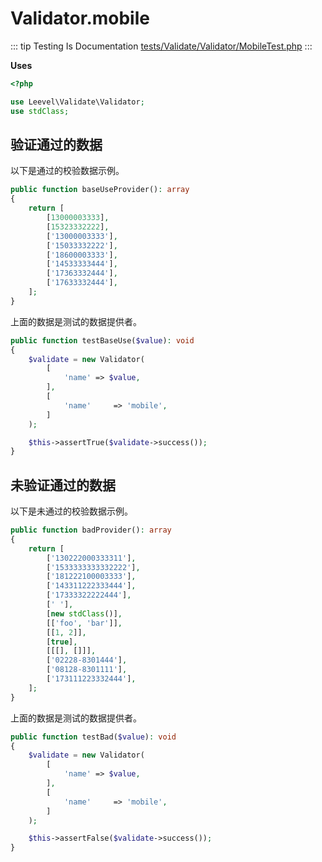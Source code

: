 # Validator.mobile

::: tip Testing Is Documentation
[tests/Validate/Validator/MobileTest.php](https://github.com/hunzhiwange/framework/blob/master/tests/Validate/Validator/MobileTest.php)
:::
    
**Uses**

``` php
<?php

use Leevel\Validate\Validator;
use stdClass;
```

## 验证通过的数据

以下是通过的校验数据示例。

``` php
public function baseUseProvider(): array
{
    return [
        [13000003333],
        [15323332222],
        ['13000003333'],
        ['15033332222'],
        ['18600003333'],
        ['14533333444'],
        ['17363332444'],
        ['17633332444'],
    ];
}
```

上面的数据是测试的数据提供者。


``` php
public function testBaseUse($value): void
{
    $validate = new Validator(
        [
            'name' => $value,
        ],
        [
            'name'     => 'mobile',
        ]
    );

    $this->assertTrue($validate->success());
}
```
    
## 未验证通过的数据

以下是未通过的校验数据示例。

``` php
public function badProvider(): array
{
    return [
        ['130222000333311'],
        ['1533333333332222'],
        ['181222100003333'],
        ['143311222333444'],
        ['17333322222444'],
        [' '],
        [new stdClass()],
        [['foo', 'bar']],
        [[1, 2]],
        [true],
        [[[], []]],
        ['02228-8301444'],
        ['08128-8301111'],
        ['173111223332444'],
    ];
}
```

上面的数据是测试的数据提供者。


``` php
public function testBad($value): void
{
    $validate = new Validator(
        [
            'name' => $value,
        ],
        [
            'name'     => 'mobile',
        ]
    );

    $this->assertFalse($validate->success());
}
```